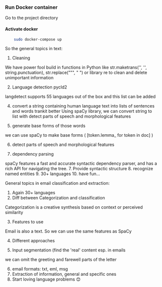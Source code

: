 ### Run Docker container
Go to the project directory

#### Activate docker
```bash
    sudo docker-compose up
```


So the general topics in text:

1. Cleaning

We have power fool build in functions in Python like str.maketrans('', '', string.punctuation), str.replace(""", " ") or 
library re to clean and delete unimportant information

2. Language detection
pycld2

langdetect supports 55 languages out of the box and this list can be added 

4. convert a string containing human language text into lists of sentences and words
trankit better
Using spaCy library, we can convert string to list with detect parts of speech and morphological features

5. generate base forms of those words

we can use spaCy to make base forms ( [token.lemma_ for token in doc] )

6. detect parts of speech and morphological features

6. dependency parsing

spaCy features a fast and accurate syntactic dependency parser, and has a rich API for navigating the tree. 
7. Provide syntactic structure
8. recognize named entities
9. 30+ languages
10. have fun...


General topics in email classification and extraction:
1. Again 30+ languages
2. Diff between Categorization and classification

Categorization is a creative synthesis based on context or perceived similarity

3. Features to use

Email is also a text. So we can use the same features as SpaCy

4. Different approaches

5. Input segmentation (find the 'real' content esp. in emails

we can omit the greeting and farewell parts of the letter

6. email formats: txt, eml, msg
7. Extraction of information, general and specific ones
8. Start loving language problems 😊

